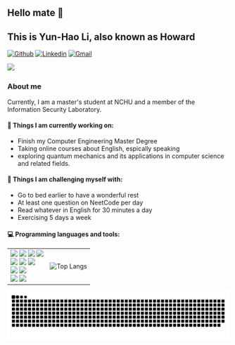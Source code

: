 ## Hello mate 👋 
## This is Yun-Hao Li, also known as Howard

[![Github](https://img.shields.io/badge/-Github-000?style=flat&logo=Github&logoColor=white)](https://github.com/yh2der)
[![Linkedin](https://img.shields.io/badge/-LinkedIn-blue?style=flat&logo=Linkedin&logoColor=white)](https://www.linkedin.com/in/yun-hao-lee-3706352b1/)
[![Gmail](https://img.shields.io/badge/-Gmail-c14438?style=flat&logo=Gmail&logoColor=white)](mailto:yh2der@gmail.com)

![](https://komarev.com/ghpvc/?username=yh2der&color=blueviolet&style=plastic&abbreviated=true)

### About me

Currently, I am a master's student at NCHU and a member of the Information Security Laboratory.

#### 🌱 Things I am currently working on: 
- Finish my Computer Engineering Master Degree  
- Taking online courses about English, espically speaking 
- exploring quantum mechanics and its applications in computer science and related fields.

#### :muscle: Things I am challenging myself with:
- Go to bed earlier to have a wonderful rest
- At least one question on NeetCode per day
- Read whatever in English for 30 minutes a day
- Exercising 5 days a week
   
#### :computer: Programming languages and tools:
<table>
  <tr>
    <td>
      <!-- Logos section -->
      <img src="https://img.shields.io/badge/C-00599C?style=for-the-badge&logo=c&logoColor=white"/>
      <img src="https://img.shields.io/badge/C%2B%2B-00599C?style=for-the-badge&logo=c%2B%2B&logoColor=white"/>
      <img src="https://img.shields.io/badge/Python-3776AB?style=for-the-badge&logo=python&logoColor=white"/>
      <img src="https://img.shields.io/badge/Java-ED8B00?style=for-the-badge&logo=openjdk&logoColor=white"/>
      <br>
      <img src="https://img.shields.io/badge/HTML-239120?style=for-the-badge&logo=html5&logoColor=white"/> 
      <img src="https://img.shields.io/badge/CSS-239120?&style=for-the-badge&logo=css3&logoColor=white"/>
      <img src="https://img.shields.io/badge/JavaScript-F7DF1E?style=for-the-badge&logo=javascript&logoColor=black"/>
      <br>
      <img src="https://img.shields.io/badge/Flask-000000?style=for-the-badge&logo=flask&logoColor=white"/>
      <img src="https://img.shields.io/badge/Microsoft_SQL_Server-CC2927?style=for-the-badge&logo=microsoft-sql-server&logoColor=white"/>
      <br>
      <img src="https://img.shields.io/badge/Markdown-000000?style=for-the-badge&logo=markdown&logoColor=white"/>
      <img src="https://img.shields.io/badge/GIT-E44C30?style=for-the-badge&logo=git&logoColor=white"/>
    </td>
    <td>
      <!-- GitHub stats image -->
      <img src="https://github-readme-stats.vercel.app/api/top-langs/?username=yh2der&layout=compact&theme=tokyonight" alt="Top Langs" />
    </td>
  </tr>
</table>

![](https://raw.githubusercontent.com/yh2der/yh2der/refs/heads/output/github-contribution-grid-snake.svg)

